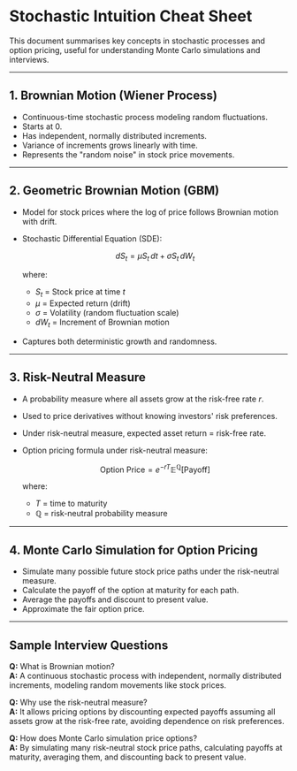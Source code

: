 # Stochastic Intuition Cheat Sheet

This document summarises key concepts in stochastic processes and option pricing, useful for understanding Monte Carlo simulations and interviews.

---

## 1. Brownian Motion (Wiener Process)

- Continuous-time stochastic process modeling random fluctuations.
- Starts at 0.
- Has independent, normally distributed increments.
- Variance of increments grows linearly with time.
- Represents the "random noise" in stock price movements.

---

## 2. Geometric Brownian Motion (GBM)

- Model for stock prices where the log of price follows Brownian motion with drift.
- Stochastic Differential Equation (SDE):

  $$
  dS_t = \mu S_t\, dt + \sigma S_t\, dW_t
  $$

  where:
  - $S_t$ = Stock price at time $t$
  - $\mu$ = Expected return (drift)
  - $\sigma$ = Volatility (random fluctuation scale)
  - $dW_t$ = Increment of Brownian motion

- Captures both deterministic growth and randomness.

---

## 3. Risk-Neutral Measure

- A probability measure where all assets grow at the risk-free rate $r$.
- Used to price derivatives without knowing investors' risk preferences.
- Under risk-neutral measure, expected asset return = risk-free rate.
- Option pricing formula under risk-neutral measure:

  $$
  \text{Option Price} = e^{-rT} \mathbb{E}^{\mathbb{Q}}[\text{Payoff}]
  $$

  where:
  - $T$ = time to maturity
  - $\mathbb{Q}$ = risk-neutral probability measure

---

## 4. Monte Carlo Simulation for Option Pricing

- Simulate many possible future stock price paths under the risk-neutral measure.
- Calculate the payoff of the option at maturity for each path.
- Average the payoffs and discount to present value.
- Approximate the fair option price.

---

## Sample Interview Questions

**Q:** What is Brownian motion?  
**A:** A continuous stochastic process with independent, normally distributed increments, modeling random movements like stock prices.

**Q:** Why use the risk-neutral measure?  
**A:** It allows pricing options by discounting expected payoffs assuming all assets grow at the risk-free rate, avoiding dependence on risk preferences.

**Q:** How does Monte Carlo simulation price options?  
**A:** By simulating many risk-neutral stock price paths, calculating payoffs at maturity, averaging them, and discounting back to present value.

